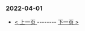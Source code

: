 ### 2022-04-01 
 

- [ < 上一页 ](https://github.com/able8/weibo-hot-record/blob/master/2022-03-31.md) -------- [ 下一页 > ](https://github.com/able8/weibo-hot-record/blob/master/2022-04-02.md)